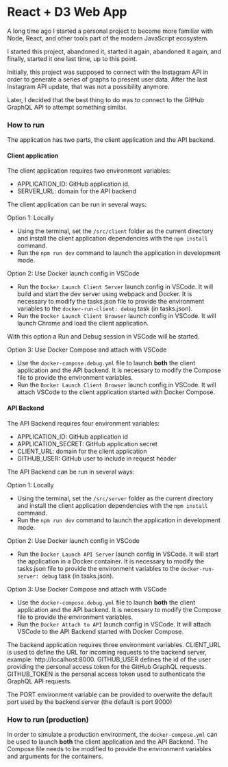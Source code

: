 # React + D3 Web App

A long time ago I started a personal project to become more familiar with Node, React, and other tools part of the modern JavaScript ecosystem.

I started this project, abandoned it, started it again, abandoned it again, and finally, started it one last time, up to this point.

Initially, this project was supposed to connect with the Instagram API in order to generate a series of graphs to present user data. After the last Instagram API update, that was not a possibility anymore.

Later, I decided that the best thing to do was to connect to the GitHub GraphQL API to attempt something similar.

### How to run

The application has two parts, the client application and the API backend.

#### Client application

The client application requires two environment variables: 
- APPLICATION_ID: GitHub application id.
- SERVER_URL: domain for the API backend

The client application can be run in several ways:

Option 1: Locally
- Using the terminal, set the `/src/client` folder as the current directory and install the client application dependencies with the `npm install` command.
- Run the `npm run dev` command to launch the application in development mode.

Option 2: Use Docker launch config in VSCode
- Run the `Docker Launch Client Server` launch config in VSCode. It will build and start the dev server using webpack and Docker. It is necessary to modify the tasks.json file to provide the environment variables to the `docker-run-client: debug` task (in tasks.json).
- Run the `Docker Launch Client Browser` launch config in VSCode. It will launch Chrome and load the client application.

With this option a Run and Debug session in VSCode will be started.

Option 3: Use Docker Compose and attach with VSCode
- Use the `docker-compose.debug.yml` file to launch **both** the client application and the API backend. It is necessary to modify the Compose file to provide the environment variables.
- Run the `Docker Launch Client Browser` launch config in VSCode. It will attach VSCode to the client application started with Docker Compose.

#### API Backend

The API Backend requires four environment variables:
- APPLICATION_ID: GitHub application id
- APPLICATION_SECRET: GitHub application secret
- CLIENT_URL: domain for the client application
- GITHUB_USER: GitHub user to include in request header

The API Backend can be run in several ways:

Option 1: Locally
- Using the terminal, set the `/src/server` folder as the current directory and install the client application dependencies with the `npm install` command.
- Run the `npm run dev` command to launch the application in development mode.

Option 2: Use Docker launch config in VSCode
- Run the `Docker Launch API Server` launch config in VSCode. It will start the application in a Docker container. It is necessary to modify the tasks.json file to provide the environment variables to the `docker-run-server: debug` task (in tasks.json).

Option 3: Use Docker Compose and attach with VSCode
- Use the `docker-compose.debug.yml` file to launch **both** the client application and the API backend. It is necessary to modify the Compose file to provide the environment variables.
- Run the `Docker Attach to API` launch config in VSCode. It will attach VSCode to the API Backend started with Docker Compose.

The backend application requires three environment variables. CLIENT_URL is used to define the URL for incoming requests to the backend server, example: http://localhost:8000. GITHUB_USER defines the id of the user providing the personal access token for the GitHub GraphQL requests. GITHUB_TOKEN is the personal access token used to authenticate the GraphQL API requests.

The PORT environment variable can be provided to overwrite the default port used by the backend server (the default is port 9000)

### How to run (production)

In order to simulate a production environment, the `docker-compose.yml` can be used to launch **both** the client application and the API Backend. The Compose file needs to be modified to provide the environment variables and arguments for the containers.
